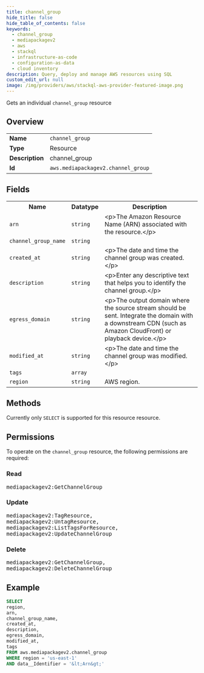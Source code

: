 ```yaml
---
title: channel_group
hide_title: false
hide_table_of_contents: false
keywords:
  - channel_group
  - mediapackagev2
  - aws
  - stackql
  - infrastructure-as-code
  - configuration-as-data
  - cloud inventory
description: Query, deploy and manage AWS resources using SQL
custom_edit_url: null
image: /img/providers/aws/stackql-aws-provider-featured-image.png
---
```

Gets an individual <code>channel_group</code> resource

## Overview
<table><tbody>
<tr><td><b>Name</b></td><td><code>channel_group</code></td></tr>
<tr><td><b>Type</b></td><td>Resource</td></tr>
<tr><td><b>Description</b></td><td>channel_group</td></tr>
<tr><td><b>Id</b></td><td><code>aws.mediapackagev2.channel_group</code></td></tr>
</tbody></table>

## Fields
<table><tbody>
<tr><th>Name</th><th>Datatype</th><th>Description</th></tr>
<tr><td><code>arn</code></td><td><code>string</code></td><td>&lt;p&gt;The Amazon Resource Name (ARN) associated with the resource.&lt;&#x2F;p&gt;</td></tr>
<tr><td><code>channel_group_name</code></td><td><code>string</code></td><td></td></tr>
<tr><td><code>created_at</code></td><td><code>string</code></td><td>&lt;p&gt;The date and time the channel group was created.&lt;&#x2F;p&gt;</td></tr>
<tr><td><code>description</code></td><td><code>string</code></td><td>&lt;p&gt;Enter any descriptive text that helps you to identify the channel group.&lt;&#x2F;p&gt;</td></tr>
<tr><td><code>egress_domain</code></td><td><code>string</code></td><td>&lt;p&gt;The output domain where the source stream should be sent. Integrate the domain with a downstream CDN (such as Amazon CloudFront) or playback device.&lt;&#x2F;p&gt;</td></tr>
<tr><td><code>modified_at</code></td><td><code>string</code></td><td>&lt;p&gt;The date and time the channel group was modified.&lt;&#x2F;p&gt;</td></tr>
<tr><td><code>tags</code></td><td><code>array</code></td><td></td></tr>
<tr><td><code>region</code></td><td><code>string</code></td><td>AWS region.</td></tr>

</tbody></table>

## Methods
Currently only <code>SELECT</code> is supported for this resource resource.

## Permissions

To operate on the <code>channel_group</code> resource, the following permissions are required:

### Read
<pre>
mediapackagev2:GetChannelGroup</pre>

### Update
<pre>
mediapackagev2:TagResource,
mediapackagev2:UntagResource,
mediapackagev2:ListTagsForResource,
mediapackagev2:UpdateChannelGroup</pre>

### Delete
<pre>
mediapackagev2:GetChannelGroup,
mediapackagev2:DeleteChannelGroup</pre>


## Example
```sql
SELECT
region,
arn,
channel_group_name,
created_at,
description,
egress_domain,
modified_at,
tags
FROM aws.mediapackagev2.channel_group
WHERE region = 'us-east-1'
AND data__Identifier = '&lt;Arn&gt;'
```
